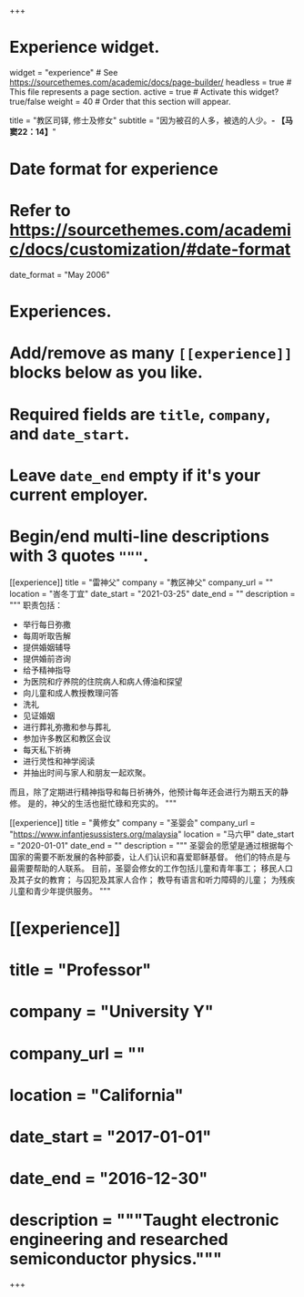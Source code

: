 +++
# Experience widget.
widget = "experience"  # See https://sourcethemes.com/academic/docs/page-builder/
headless = true  # This file represents a page section.
active = true  # Activate this widget? true/false
weight = 40  # Order that this section will appear.

title = "教区司铎, 修士及修女"
subtitle = "因为被召的人多，被选的人少。**- 【马窦22：14】**"

# Date format for experience
#   Refer to https://sourcethemes.com/academic/docs/customization/#date-format
date_format = "May 2006"

# Experiences.
#   Add/remove as many `[[experience]]` blocks below as you like.
#   Required fields are `title`, `company`, and `date_start`.
#   Leave `date_end` empty if it's your current employer.
#   Begin/end multi-line descriptions with 3 quotes `"""`.
[[experience]]
  title = "雷神父"
  company = "教区神父"
  company_url = ""
  location = "峇冬丁宜"
  date_start = "2021-03-25"
  date_end = ""
  description = """
  职责包括：
  - 举行每日弥撒
  - 每周听取告解
  - 提供婚姻辅导
  - 提供婚前咨询
  - 给予精神指导
  - 为医院和疗养院的住院病人和病人傅油和探望
  - 向儿童和成人教授教理问答
  - 洗礼
  - 见证婚姻
  - 进行葬礼弥撒和参与葬礼
  - 参加许多教区和教区会议
  - 每天私下祈祷
  - 进行灵性和神学阅读
  - 并抽出时间与家人和朋友一起欢聚。

  而且，除了定期进行精神指导和每日祈祷外，他预计每年还会进行为期五天的静修。 是的，神父的生活也挺忙碌和充实的。
  """

[[experience]]
  title = "黄修女"
  company = "圣婴会"
  company_url = "https://www.infantjesussisters.org/malaysia"
  location = "马六甲"
  date_start = "2020-01-01"
  date_end = ""
  description = """
  圣婴会的愿望是通过根据每个国家的需要不断发展的各种部委，让人们认识和喜爱耶稣基督。 他们的特点是与最需要帮助的人联系。 目前，圣婴会修女的工作包括儿童和青年事工； 移民人口及其子女的教育； 与囚犯及其家人合作； 教导有语言和听力障碍的儿童； 为残疾儿童和青少年提供服务。
  """

# [[experience]]
#  title = "Professor"
#  company = "University Y"
#  company_url = ""
#  location = "California"
#  date_start = "2017-01-01"
#  date_end = "2016-12-30"
#  description = """Taught electronic engineering and researched semiconductor physics."""

+++
